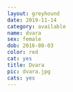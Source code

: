 ```yaml
---
layout: greyhound
date: 2019-11-14
category: available
name: dvara
sex: female
dob: 2016-08-03
color: red
cat: yes
title: Dvara
pic: dvara.jpg
cats: yes
---
```


